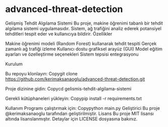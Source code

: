 # advanced-threat-detection
Gelişmiş Tehdit Algılama Sistemi
Bu proje, makine öğrenimi tabanlı bir tehdit algılama sistemi uygulamasıdır. Sistem, ağ trafiğini analiz ederek potansiyel tehditleri tespit eder ve kullanıcıya bildirir.
Özellikler

Makine öğrenimi modeli (Random Forest) kullanarak tehdit tespiti
Gerçek zamanlı ağ trafiği izleme
Kullanıcı dostu grafiksel arayüz (GUI)
Model eğitim ayarları ve özelleştirme seçenekleri
Sistem tepsisi entegrasyonu

Kurulum

Bu repoyu klonlayın:
Copygit clone https://github.com/kerimaksanaoglu/advanced-threat-detection.git

Proje dizinine gidin:
Copycd gelismis-tehdit-algilama-sistemi

Gerekli kütüphaneleri yükleyin:
Copypip install -r requirements.txt


Kullanım
Programı çalıştırmak için:
Copypython main.py
Geliştirici
Bu proje @kerimaksanaoglu tarafından geliştirilmiştir.
Lisans
Bu proje MIT lisansı altında lisanslanmıştır. Detaylar için LICENSE dosyasına bakınız.
